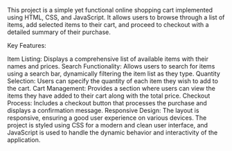 This project is a simple yet functional online shopping cart implemented using HTML, CSS, and JavaScript. It allows users to browse through a list of items, add selected items to their cart, and proceed to checkout with a detailed summary of their purchase.

Key Features:

Item Listing: Displays a comprehensive list of available items with their names and prices.
Search Functionality: Allows users to search for items using a search bar, dynamically filtering the item list as they type.
Quantity Selection: Users can specify the quantity of each item they wish to add to the cart.
Cart Management: Provides a section where users can view the items they have added to their cart along with the total price.
Checkout Process: Includes a checkout button that processes the purchase and displays a confirmation message.
Responsive Design: The layout is responsive, ensuring a good user experience on various devices.
The project is styled using CSS for a modern and clean user interface, and JavaScript is used to handle the dynamic behavior and interactivity of the application.
